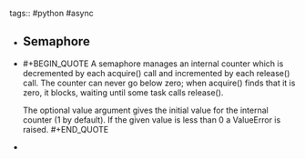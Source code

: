 tags:: #python #async

- ## Semaphore
- #+BEGIN_QUOTE
  A semaphore manages an internal counter which is decremented by each acquire() call and incremented by each release() call. The counter can never go below zero; when acquire() finds that it is zero, it blocks, waiting until some task calls release().
  
  The optional value argument gives the initial value for the internal counter (1 by default). If the given value is less than 0 a ValueError is raised.
  #+END_QUOTE
-